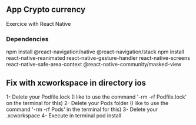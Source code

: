 ## App Crypto currency
Exercice with React Native
### Dependencies
npm install @react-navigation/native @react-navigation/stack npm install react-native-reanimated react-native-gesture-handler react-native-screens react-native-safe-area-context @react-native-community/masked-view
## Fix with xcworkspace in directory ios
1- Delete your Podfile.lock (I like to use the command '-rm -rf Podfile.lock' on the terminal for this)
2- Delete your Pods folder (I like to use the command '-rm -rf Pods' in the terminal for this)
3- Delete your .xcworkspace
4- Execute in terminal pod install
